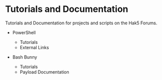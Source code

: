 # Tutorials and Documentation
Tutorials and Documentation for projects and scripts on the Hak5 Forums.

- PowerShell
  - Tutorials
  - External Links
  
- Bash Bunny
  - Tutorials
  - Payload Documentation
